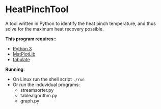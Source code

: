 # HeatPinchTool
A tool written in Python to identify the heat pinch temperature, and thus solve for the maximum heat recovery possible.

**This program requires:**:
* [Python 3](https://www.python.org/downloads/)
* [MatPlotLib](http://matplotlib.org/users/installing.html)
* [tabulate](https://pypi.python.org/pypi/tabulate)

**Running**:
* On Linux run the shell script `./run`
* Or run the induvidual programs:
  * streamsorter.py
  * tablealgorithm.py
  * graph.py
